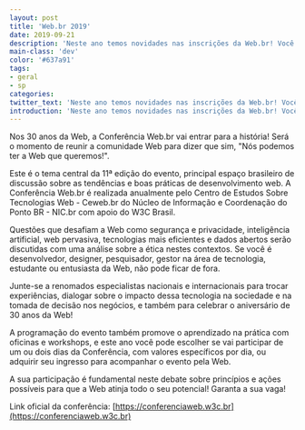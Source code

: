 ```yaml
---
layout: post
title: 'Web.br 2019'
date: 2019-09-21
description: 'Neste ano temos novidades nas inscrições da Web.br! Você poderá participar dos dois dias do evento ou se preferir, poderá escolher um dos dias que mais te interessar!'
main-class: 'dev'
color: '#637a91'
tags:
- geral
- sp
categories:
twitter_text: 'Neste ano temos novidades nas inscrições da Web.br! Você poderá participar dos dois dias do evento ou se preferir, poderá escolher um dos dias que mais te interessar!'
introduction: 'Neste ano temos novidades nas inscrições da Web.br! Você poderá participar dos dois dias do evento ou se preferir, poderá escolher um dos dias que mais te interessar!'
---
```


Nos 30 anos da Web, a Conferência Web.br vai entrar para a história! Será o momento de reunir a comunidade Web para dizer que sim, "Nós podemos ter a Web que queremos!".

Este é o tema central da 11ª edição do evento, principal espaço brasileiro de discussão sobre as tendências e boas práticas de desenvolvimento web. A Conferência Web.br é realizada anualmente pelo Centro de Estudos Sobre Tecnologias Web - Ceweb.br do Núcleo de Informação e Coordenação do Ponto BR - NIC.br com apoio do W3C Brasil.

Questões que desafiam a Web como segurança e privacidade, inteligência artificial, web pervasiva, tecnologias mais eficientes e dados abertos serão discutidas com uma análise sobre a ética nestes contextos. Se você é desenvolvedor, designer, pesquisador, gestor na área de tecnologia, estudante ou entusiasta da Web, não pode ficar de fora.

Junte-se a renomados especialistas nacionais e internacionais para trocar experiências, dialogar sobre o impacto dessa tecnologia na sociedade e na tomada de decisão nos negócios, e também para celebrar o aniversário de 30 anos da Web!

A programação do evento também promove o aprendizado na prática com oficinas e workshops, e este ano você pode escolher se vai participar de um ou dois dias da Conferência, com valores específicos por dia, ou adquirir seu ingresso para acompanhar o evento pela Web.

A sua participação é fundamental neste debate sobre princípios e ações possíveis para que a Web atinja todo o seu potencial! Garanta a sua vaga!

Link oficial da conferência: [https://conferenciaweb.w3c.br](https://conferenciaweb.w3c.br)
